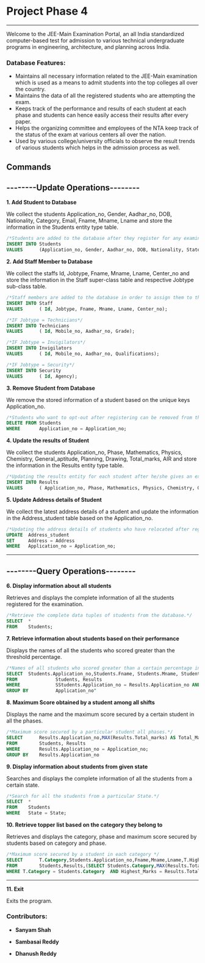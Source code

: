# Project Phase 4

---

Welcome to the JEE-Main Examination Portal, an all India standardized computer-based test for admission to various technical undergraduate programs in engineering, architecture, and planning across India.

### Database Features:

+ Maintains all necessary information related to the JEE-Main examination which is used
  as a means to admit students into the top colleges all over the country. 
+ Maintains the data of all the registered students who are attempting the exam. 
+ Keeps track of the performance and results of each student at each phase and students can hence easily access
  their results after every paper. 
+ Helps the organizing committee and employees of the NTA keep track of the status of the exam at various centers all over the nation. 
+ Used by various college/university officials to observe the result trends of various students which helps in
  the admission process as well.

## Commands 

## --------Update Operations--------

**1. Add Student to Database**  

We collect the students Application_no, Gender, Aadhar_no, DOB, Nationality, Category, Email, Fname, Mname, Lname and store the information in the Students entity type table.  

```sql
/*Students are added to the database after they register for any examination.*/
INSERT INTO Students
VALUES      (Application_no, Gender, Aadhar_no, DOB, Nationality, State, Category, Email, Fname, Mname, Lname , Fees_Status);

```

**2. Add Staff Member to Database**  

We collect the staffs Id, Jobtype, Fname, Mname, Lname, Center_no and store the information in the Staff super-class table and respective Jobtype sub-class table.  

```sql
/*Staff members are added to the database in order to assign them to their respective centers.*/
INSERT INTO Staff
VALUES      ( Id, Jobtype, Fname, Mname, Lname, Center_no);

/*IF Jobtype = Technicians*/
INSERT INTO Technicians
VALUES      ( Id, Mobile_no, Aadhar_no, Grade);

/*IF Jobtype = Invigilators*/
INSERT INTO Invigilators
VALUES      ( Id, Mobile_no, Aadhar_no, Qualifications);

/*IF Jobtype = Security*/
INSERT INTO Security
VALUES      ( Id, Agency);
```

**3. Remove Student from Database**  

We remove the stored information of a student based on the unique keys Application_no.  

```sql
/*Students who want to opt-out after registering can be removed from the database.*/
DELETE FROM Students
WHERE       Application_no = Application_no;
```

**4. Update the results of Student**  

We collect the students Application_no, Phase, Mathematics, Physics, Chemistry, General_aptitude, Planning, Drawing, Total_marks, AIR and store the information in the Results entity type table.  

```sql
/*Updating the results entity for each student after he/she gives an examination shift.*/
INSERT INTO Results
VALUES      ( Application_no, Phase, Mathematics, Physics, Chemistry, General_aptitude, Planning, Drawing, Total_marks, AIR );
```

**5. Update Address details of Student**  

We collect the latest address details of a student and update the information in the Address_student table based on the Application_no.  

```sql
/*Updating the address details of students who have relocated after registration.*/
UPDATE  Address_student
SET     Address = Address
WHERE   Application_no = Application_no;
```

---

## --------Query Operations--------

**6. Display information about all students**  

Retrieves and displays the complete information of all the students registered for the examination.  

```sql
/*Retrieve the complete data tuples of students from the database.*/
SELECT  *
FROM    Students;
```

**7. Retrieve information about students based on their performance**  

Displays the names of all the students who scored greater than the threshold percentage.  

```sql
/*Names of all students who scored greater than a certain percentage in any of the shifts.*/
SELECT  Students.Application_no,Students.Fname, Students.Mname, Students.Lname, MAX(((Total_marks/300)*100)) AS Percentage
FROM              Students, Results
WHERE             SStudents.Application_no = Results.Application_no AND ((Total_marks/300)*100)>{perc} 
GROUP BY          Application_no"
```

**8. Maximum Score obtained by a student among all shifts**  

Displays the name and the maximum score secured by a certain student in all the phases.  

```sql
/*Maximum score secured by a particular student all phases.*/
SELECT      Results.Application_no,MAX(Results.Total_marks) AS Total_Marks
FROM        Students, Results
WHERE       Results.Application_no = Application_no;
GROUP BY    Results.Application_no
```

**9. Display information about students from given state**  

Searches and displays the complete information of all the students from a certain state.  

```sql
/*Search for all the students from a particular State.*/
SELECT  *
FROM    Students
WHERE   State = State;
```

**10. Retrieve topper list based on the category they belong to**  

Retrieves and displays the category, phase and maximum score secured by students based on category and phase.  

```sql
/*Maximum score secured by a student in each category */
SELECT      T.Category,Students.Application_no,Fname,Mname,Lname,T.Highest_Marks
FROM        Students,Results,(SELECT Students.Category,MAX(Results.Total_marks) AS Highest_Marks FROM Students, Results WHERE Students.Application_no = Results.Application_no GROUP BY Students.Category) AS T
WHERE T.Category = Students.Category  AND Highest_Marks = Results.Total_marks AND Students.Application_no = Results.Application_no
```

---

**11. Exit**  

Exits the program.

### Contributors:

+ **Sanyam Shah** 

+ **Sambasai Reddy**

+ **Dhanush Reddy**